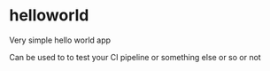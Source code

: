 # helloworld
Very simple hello world app


Can be used to to test your CI pipeline
or something else
or so
or not

